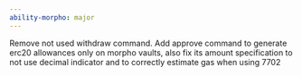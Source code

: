 ```yaml
---
ability-morpho: major
---
```


Remove not used withdraw command. Add approve command to generate erc20 allowances only on morpho vaults, also fix its amount specification to not use decimal indicator and to correctly estimate gas when using 7702
